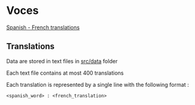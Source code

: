 # Voces

[Spanish - French translations](https://oliv37.github.io/voces/)

## Translations

Data are stored in text files in [src/data](./src/data) folder

Each text file contains at most 400 translations

Each translation is represented by a single line with the following format :

`<spanish_word> : <french_translation>`
